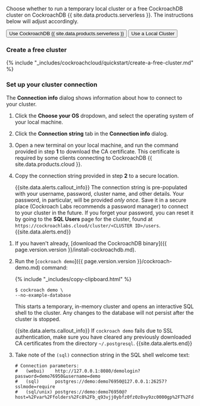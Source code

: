 Choose whether to run a temporary local cluster or a free CockroachDB cluster on CockroachDB {{ site.data.products.serverless }}. The instructions below will adjust accordingly.

<div class="filters clearfix">
  <button class="filter-button page-level" data-scope="cockroachcloud">Use CockroachDB {{ site.data.products.serverless }}</button>
  <button class="filter-button page-level" data-scope="local">Use a Local Cluster</button>
</div>

<section class="filter-content" markdown="1" data-scope="cockroachcloud">

### Create a free cluster

{% include "_includes/cockroachcloud/quickstart/create-a-free-cluster.md" %}

### Set up your cluster connection

The **Connection info** dialog shows information about how to connect to your cluster.

1. Click the **Choose your OS** dropdown, and select the operating system of your local machine.

1. Click the **Connection string** tab in the **Connection info** dialog.

1. Open a new terminal on your local machine, and run the command provided in step **1** to download the CA certificate. This certificate is required by some clients connecting to CockroachDB {{ site.data.products.cloud }}.

1. Copy the connection string provided in step **2** to a secure location.

    {{site.data.alerts.callout_info}}
    The connection string is pre-populated with your username, password, cluster name, and other details. Your password, in particular, will be provided *only once*. Save it in a secure place (Cockroach Labs recommends a password manager) to connect to your cluster in the future. If you forget your password, you can reset it by going to the **SQL Users** page for the cluster, found at `https://cockroachlabs.cloud/cluster/<CLUSTER ID>/users`.
    {{site.data.alerts.end}}

</section>

<section class="filter-content" markdown="1" data-scope="local">

1. If you haven't already, [download the CockroachDB binary]({{ page.version.version }}/install-cockroachdb.md).
1. Run the [`cockroach demo`]({{ page.version.version }}/cockroach-demo.md) command:

    {% include "_includes/copy-clipboard.html" %}
    ~~~ shell
    $ cockroach demo \
    --no-example-database
    ~~~

    This starts a temporary, in-memory cluster and opens an interactive SQL shell to the cluster. Any changes to the database will not persist after the cluster is stopped.

    {{site.data.alerts.callout_info}}
    If `cockroach demo` fails due to SSL authentication, make sure you have cleared any previously downloaded CA certificates from the directory `~/.postgresql`.
    {{site.data.alerts.end}}

1. Take note of the `(sql)` connection string in the SQL shell welcome text:

    ~~~
    # Connection parameters:
    #   (webui)    http://127.0.0.1:8080/demologin?password=demo76950&username=demo
    #   (sql)      postgres://demo:demo76950@127.0.0.1:26257?sslmode=require
    #   (sql/unix) postgres://demo:demo76950@?host=%2Fvar%2Ffolders%2Fc8%2Fb_q93vjj0ybfz0fz0z8vy9zc0000gp%2FT%2Fdemo070856957&port=26257
    ~~~

</section>
